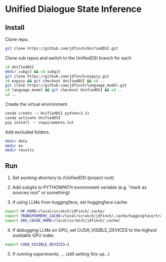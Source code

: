 # Unified Dialogue State Inference

## Install

Clone repo.
```bash
git clone https://github.com/jdfinch/UnifiedDSI.git
```

Clone sub repos and switch to the UnifiedDSI branch for each
```bash
cd UnifiedDSI
mkdir subgit && cd subgit
git clone https://github.com/jdfinch/ezpyzy.git
cd ezpyzy && git checkout UnifiedDSI && cd ..
git clone https://github.com/jdfinch/language_model.git
cd language_model && git checkout UnifiedDSI && cd ..
cd ..
```

Create the virtual environment.
```bash
conda create -n UnifiedDSI python=3.11
conda activate UnifiedDSI
pip install -r requirements.txt
```

Add excluded folders.
```bash
mkdir data
mkdir ex
mkdir results
```

## Run

1. Set *working directory* to /UnifiedDSI (project root)

2. Add subgits to PYTHONPATH environment variable (e.g. "mark as sources root" or something)

3. If using LLMs from huggingface, set huggingface cache:
```bash
export HF_HOME=/local/scratch/jdfinch/.cache/
export TRANSFORMERS_CACHE=/local/scratch/jdfinch/.cache/huggingface/transformers/
export XDG_CACHE_HOME=/local/scratch/jdfinch/.cache/
```

4. If *debugging* LLMs on GPU, set CUDA_VISIBLE_DEVICES to the *highest available* GPU index
```bash
export CUDA_VISIBLE_DEVICES=1
```

5. If *running experiments*, ... (still setting this up...)